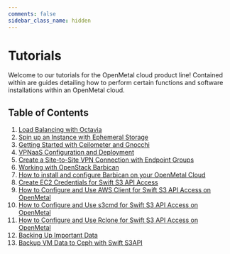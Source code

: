 ```yaml
---
comments: false
sidebar_class_name: hidden
---
```


# Tutorials

Welcome to our tutorials for the OpenMetal cloud product line! Contained within are
guides detailing how to perform certain functions and software installations
within an OpenMetal cloud.

## Table of Contents

1. [Load Balancing with Octavia](./lb-with-octavia.md)
2. [Spin up an Instance with Ephemeral Storage](./ephemeral-storage.md)
3. [Getting Started with Ceilometer and Gnocchi](./telemetry.md)
4. [VPNaaS Configuration and Deployment](./vpnaas-configure-deploy.md)
5. [Create a Site-to-Site VPN Connection with Endpoint Groups](./create-site-to-site-vpn.md)
6. [Working with OpenStack Barbican](intro-to-barbican.md)
7. [How to install and configure Barbican on your OpenMetal Cloud](install-barbican.md)
8. [Create EC2 Credentials for Swift S3 API Access](swift-api-s3.md)
9. [How to Configure and Use AWS Client for Swift S3 API Access on OpenMetal](swift-s3-aws-cli.md)
10. [How to Configure and Use s3cmd for Swift S3 API Access on OpenMetal](swift-s3cmd-cli.md)
11. [How to Configure and Use Rclone for Swift S3 API Access on OpenMetal](swift-s3-rclone-cli.md)
12. [Backing Up Important Data](backing-up-your-data.md)
13. [Backup VM Data to Ceph with Swift S3API](backing-up-with-rclone.md)
